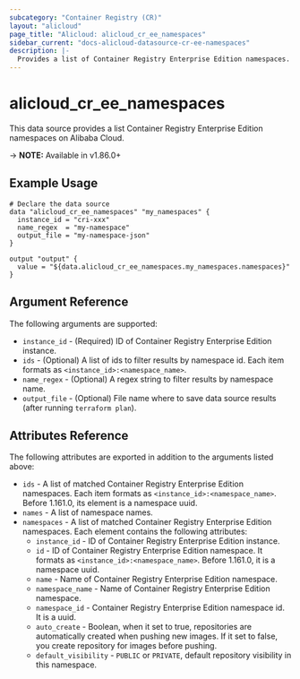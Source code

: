 ```yaml
---
subcategory: "Container Registry (CR)"
layout: "alicloud"
page_title: "Alicloud: alicloud_cr_ee_namespaces"
sidebar_current: "docs-alicloud-datasource-cr-ee-namespaces"
description: |-
  Provides a list of Container Registry Enterprise Edition namespaces.
---
```


# alicloud\_cr\_ee\_namespaces

This data source provides a list Container Registry Enterprise Edition namespaces on Alibaba Cloud.

-> **NOTE:** Available in v1.86.0+

## Example Usage

```
# Declare the data source
data "alicloud_cr_ee_namespaces" "my_namespaces" {
  instance_id = "cri-xxx"
  name_regex  = "my-namespace"
  output_file = "my-namespace-json"
}

output "output" {
  value = "${data.alicloud_cr_ee_namespaces.my_namespaces.namespaces}"
}
```

## Argument Reference

The following arguments are supported:

* `instance_id` - (Required) ID of Container Registry Enterprise Edition instance.
* `ids` - (Optional) A list of ids to filter results by namespace id. Each item formats as `<instance_id>:<namespace_name>`.
* `name_regex` - (Optional) A regex string to filter results by namespace name.
* `output_file` - (Optional) File name where to save data source results (after running `terraform plan`).

## Attributes Reference

The following attributes are exported in addition to the arguments listed above:

* `ids` - A list of matched Container Registry Enterprise Edition namespaces. Each item formats as `<instance_id>:<namespace_name>`. Before 1.161.0, its element is a namespace uuid.
* `names` - A list of namespace names.
* `namespaces` - A list of matched Container Registry Enterprise Edition namespaces. Each element contains the following attributes:
  * `instance_id` - ID of Container Registry Enterprise Edition instance.
  * `id` - ID of Container Registry Enterprise Edition namespace. It formats as `<instance_id>:<namespace_name>`. Before 1.161.0, it is a namespace uuid.
  * `name` - Name of Container Registry Enterprise Edition namespace.
  * `namespace_name` - Name of Container Registry Enterprise Edition namespace.
  * `namespace_id` - Container Registry Enterprise Edition namespace id. It is a uuid. 
  * `auto_create` - Boolean, when it set to true, repositories are automatically created when pushing new images. If it set to false, you create repository for images before pushing.
  * `default_visibility` - `PUBLIC` or `PRIVATE`, default repository visibility in this namespace.

